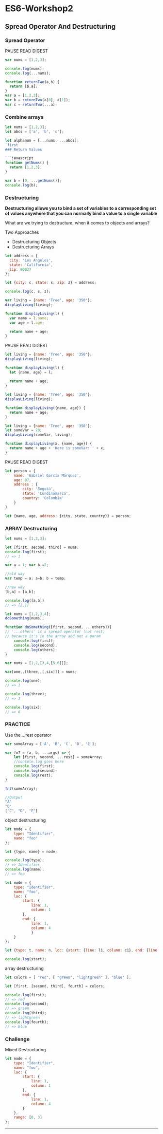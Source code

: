 # ES6-Workshop2

## Spread Operator And Destructuring 

### Spread Operator
PAUSE READ DIGEST

```javascript
var nums = [1,2,3];

console.log(nums);
console.log(...nums);
```

```javascript
function returnTwo(a,b) {
  return [b,a];
}
var a = [1,2,3];
var b = returnTwo(a[0], a[1]);
var c = returnTwo(...a);
```

### Combine arrays

```javascript
let nums = [1,2,3];
let abcs = ['a', 'b', 'c'];

let alphanum = [...nums, ...abcs];
`first
### Return Values

```javascript
function getNums() {
  return [1,2,3];
}

var b = [0, ...getNums()];
console.log(b);
```

### Destructuring

**Destructuring allows you to bind a set of variables to a corresponding
set of values anywhere that you can normally bind a value to a single 
variable**

What are we trying to destructure, when it comes to objects and arrays?

Two Approaches 
  - Destructuring Objects
  - Destructuring Arrays

```javascript
let address = {
  city: 'Los Angeles',
  state: 'California',
  zip: 90027
};

let {city: c, state: s, zip: z} = address;

console.log(c, s, z);

```

```javascript
var living = {name: 'Tree', age: '350'};
displayLiving(living);

function displayLiving(l) {
  var name = l.name;
  var age = l.age;
  
  return name + age;
}
```

PAUSE READ DIGEST

```javascript
let living = {name: 'Tree', age: '350'};
displayLiving(living);

function displayLiving(l) {
  let {name, age} = l;
  
  return name + age;
}
```

```javascript
let living = {name: 'Tree', age: '350'};
displayLiving(living);

function displayLiving({name, age}) {
  return name + age;
}
```

```javascript
let living = {name: 'Tree', age: '350'};
let someVar = 20;
displayLiving(someVar, living);

function displayLiving(x, {name, age}) {
  return name + age + 'Here is someVar: ' + x;
}
```
PAUSE READ DIGEST

```javascript
let person = {
    name: 'Gabriel García Márquez',
    age: 87,
    address : {
        city: 'Bogotá',
        state: 'Cundinamarca',
        country: 'Colombia'
    }
}

let {name, age, address: {city, state, country}} = person;
```
### ARRAY Destructuring

```javascript
let nums = [1,2,3];

let [first, second, third] = nums;
console.log(first);
// => 1

```

```javascript
var a = 1; var b =2;

//old way
var temp = a; a=b; b = temp;

//new way
[b,a] = [a,b];

console.log([a,b])
// => [2,1]
```

```javascript
let nums = [1,2,3,4];
doSomething(nums);

function doSomething([first, second, ...others]){
// '...others' is a spread operator (not rest)
// because it's in the array and not a param
    console.log(first);
    console.log(second);
    console.log(others);
}
```

```javascript
var nums = [1,2,[3,4,[5,6]]];

var[one,,[three,,[,six]]] = nums;

console.log(one);
// => 1

console.log(three);
// => 3

console.log(six);
// => 6
```

### PRACTICE

Use the ...rest operator

```js
var someArray = ['A', 'B', 'C', 'D', 'E'];

var fn7 = (a, b, ...args) => {
    let [first, second, ...rest] = someArray;
    //console.log goes here
    console.log(first);
    console.log(second);
    console.log(rest);
}

fn7(someArray);

//Output
"A"
"B"
["C", "D", "E"]
```

object destructuring

```js
let node = { 
    type: "Identifier", 
    name: "foo" 
};

let {type, name} = node;

console.log(type);
// => Identifier
console.log(name);
// => foo

```
```js
let node = { 
    type: "Identifier", 
    name: "foo", 
    loc: { 
        start: { 
            line: 1, 
            column: 1 
        }, 
        end: { 
            line: 1,
            column: 4 
            }
    } 
};

let {type: t, name: n, loc: {start: {line: l1, column: c1}, end: {line: l2, column: c2}}} of node;

console.log(start);

```
array destructuring

```js
let colors = [ "red", [ "green", "lightgreen" ], "blue" ];

let [first, [second, third], fourth] = colors;

console.log(first);
// => red
console.log(second);
// => green
console.log(third);
// => lightgreen
console.log(fourth);
// => blue

```

### Challenge

Mixed Destructuring

```js
let node = { 
    type: "Identifier", 
    name: "foo", 
    loc: { 
        start: { 
            line: 1, 
            column: 1 
        }, 
        end: { 
            line: 1, 
            column: 4 
        } 
    },
    range: [0, 3] 
};
```
---

